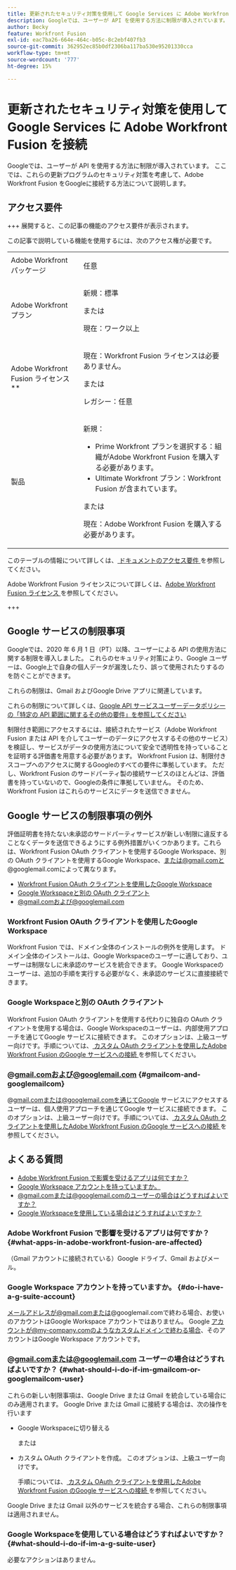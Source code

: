 ```yaml
---
title: 更新されたセキュリティ対策を使用して Google Services に Adobe Workfront Fusion を接続
description: Googleでは、ユーザーが API を使用する方法に制限が導入されています。 ここでは、これらの更新プログラムのセキュリティ対策を考慮して、Adobe Workfront Fusion をGoogleに接続する方法について説明します。
author: Becky
feature: Workfront Fusion
exl-id: eac7ba26-664e-464c-b05c-8c2ebf407fb3
source-git-commit: 362952ec85b0df2306ba117ba530e95201330cca
workflow-type: tm+mt
source-wordcount: '777'
ht-degree: 15%

---
```


# 更新されたセキュリティ対策を使用して Google Services に Adobe Workfront Fusion を接続

Googleでは、ユーザーが API を使用する方法に制限が導入されています。 ここでは、これらの更新プログラムのセキュリティ対策を考慮して、Adobe Workfront Fusion をGoogleに接続する方法について説明します。

## アクセス要件

+++ 展開すると、この記事の機能のアクセス要件が表示されます。

この記事で説明している機能を使用するには、次のアクセス権が必要です。

<table style="table-layout:auto">
 <col> 
 <col> 
 <tbody> 
  <tr> 
   <td role="rowheader">Adobe Workfront パッケージ 
   <td> <p>任意</p> </td> 
  </tr> 
  <tr data-mc-conditions=""> 
   <td role="rowheader">Adobe Workfront プラン</td> 
   <td> <p>新規：標準</p><p>または</p><p>現在：ワーク以上</p> </td> 
  </tr> 
  <tr> 
   <td role="rowheader">Adobe Workfront Fusion ライセンス**</td> 
   <td>
   <p>現在：Workfront Fusion ライセンスは必要ありません。</p>
   <p>または</p>
   <p>レガシー：任意 </p>
   </td> 
  </tr> 
  <tr> 
   <td role="rowheader">製品</td> 
   <td>
   <p>新規：</p> <ul><li>Prime Workfront プランを選択する：組織がAdobe Workfront Fusion を購入する必要があります。</li><li>Ultimate Workfront プラン：Workfront Fusion が含まれています。</li></ul>
   <p>または</p>
   <p>現在：Adobe Workfront Fusion を購入する必要があります。</p>
   </td> 
  </tr>
 </tbody> 
</table>

このテーブルの情報について詳しくは、[ ドキュメントのアクセス要件 ](/help/workfront-fusion/references/licenses-and-roles/access-level-requirements-in-documentation.md) を参照してください。

Adobe Workfront Fusion ライセンスについて詳しくは、[Adobe Workfront Fusion ライセンス ](/help/workfront-fusion/set-up-and-manage-workfront-fusion/licensing-operations-overview/license-automation-vs-integration.md) を参照してください。

+++

## Google サービスの制限事項

Googleでは、2020 年 6 月 1 日（PT）以降、ユーザーによる API の使用方法に関する制限を導入しました。 これらのセキュリティ対策により、Google ユーザーは、Google上で自身の個人データが漏洩したり、誤って使用されたりするのを防ぐことができます。

これらの制限は、Gmail およびGoogle Drive アプリに関連しています。

これらの制限について詳しくは、[Google API サービスユーザーデータポリシーの「特定の API 範囲に関するその他の要件」を参照してください ](https://developers.google.com/terms/api-services-user-data-policy#additional_requirements_for_specific_api_scopes)

制限付き範囲にアクセスするには、接続されたサービス（Adobe Workfront Fusion または API を介してユーザーのデータにアクセスするその他のサービス）を検証し、サービスがデータの使用方法について安全で透明性を持っていることを証明する評価書を用意する必要があります。 Workfront Fusion は、制限付きスコープへのアクセスに関するGoogleのすべての要件に準拠しています。 ただし、Workfront Fusion のサードパーティ製の接続サービスのほとんどは、評価書を持っていないので、Googleの条件に準拠していません。 そのため、Workfront Fusion はこれらのサービスにデータを送信できません。

## Google サービスの制限事項の例外

評価証明書を持たない未承認のサードパーティサービスが新しい制限に違反することなくデータを送信できるようにする例外措置がいくつかあります。これらは、Workfront Fusion OAuth クライアントを使用するGoogle Workspace、別の OAuth クライアントを使用するGoogle Workspace、または@gmail.comと@googlemail.comによって異なります。

* [Workfront Fusion OAuth クライアントを使用したGoogle Workspace](#google-workspace-with-workfront-fusion-oauth-client)
* [Google Workspaceと別の OAuth クライアント](#google-workspace-with-another-oauth-client)
* [@gmail.comおよび@googlemail.com](#gmailcom-and-googlemailcom)

### Workfront Fusion OAuth クライアントを使用したGoogle Workspace

Workfront Fusion では、ドメイン全体のインストールの例外を使用します。 ドメイン全体のインストールは、Google Workspaceのユーザーに適しており、ユーザーは制限なしに未承認のサービスを統合できます。 Google Workspaceのユーザーは、追加の手順を実行する必要がなく、未承認のサービスに直接接続できます。

### Google Workspaceと別の OAuth クライアント

Workfront Fusion OAuth クライアントを使用する代わりに独自の OAuth クライアントを使用する場合は、Google Workspaceのユーザーは、内部使用アプローチを通じてGoogle サービスに接続できます。 このオプションは、上級ユーザー向けです。手順については、[ カスタム OAuth クライアントを使用したAdobe Workfront Fusion のGoogle サービスへの接続 ](/help/workfront-fusion/create-scenarios/connect-to-apps/connect-fusion-to-google-using-oauth.md) を参照してください。

### @gmail.comおよび@googlemail.com {#gmailcom-and-googlemailcom}

@gmail.comまたは@googlemail.comを通じてGoogle サービスにアクセスするユーザーは、個人使用アプローチを通じてGoogle サービスに接続できます。 このオプションは、上級ユーザー向けです。手順については、[ カスタム OAuth クライアントを使用したAdobe Workfront Fusion のGoogle サービスへの接続 ](/help/workfront-fusion/create-scenarios/connect-to-apps/connect-fusion-to-google-using-oauth.md) を参照してください。

## よくある質問

* [Adobe Workfront Fusion で影響を受けるアプリは何ですか？](#what-apps-in-adobe-workfront-fusion-are-affected)
* [Google Workspace アカウントを持っていますか。](#do-i-have-a-g-suite-account)
* [@gmail.comまたは@googlemail.comのユーザーの場合はどうすればよいですか？](#what-should-i-do-if-im-gmailcom-or-googlemailcom-user)
* [Google Workspaceを使用している場合はどうすればよいですか？](#what-should-i-do-if-im-a-g-suite-user)

### Adobe Workfront Fusion で影響を受けるアプリは何ですか？ {#what-apps-in-adobe-workfront-fusion-are-affected}

（Gmail アカウントに接続されている）Google ドライブ、Gmail およびメール。

### Google Workspace アカウントを持っていますか。 {#do-i-have-a-g-suite-account}

メールアドレスが@gmail.comまたは@googlemail.comで終わる場合、お使いのアカウントはGoogle Workspace アカウントではありません。 Google アカウントが@my-company.comのようなカスタムドメインで終わる場合、そのアカウントはGoogle Workspace アカウントです。

### @gmail.comまたは@googlemail.com ユーザーの場合はどうすればよいですか？ {#what-should-i-do-if-im-gmailcom-or-googlemailcom-user}

これらの新しい制限事項は、Google Drive または Gmail を統合している場合にのみ適用されます。 Google Drive または Gmail に接続する場合は、次の操作を行います

* Google Workspaceに切り替える

  または

* カスタム OAuth クライアントを作成。 このオプションは、上級ユーザー向けです。

  手順については、[ カスタム OAuth クライアントを使用したAdobe Workfront Fusion のGoogle サービスへの接続 ](/help/workfront-fusion/create-scenarios/connect-to-apps/connect-fusion-to-google-using-oauth.md) を参照してください。

Google Drive または Gmail 以外のサービスを統合する場合、これらの制限事項は適用されません。

### Google Workspaceを使用している場合はどうすればよいですか？ {#what-should-i-do-if-im-a-g-suite-user}

必要なアクションはありません。
